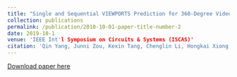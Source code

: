 ```yaml
---
title: "Single and Sequential VIEWPORTS Prediction for 360-Degree Video Streaming"
collection: publications
permalink: /publication/2010-10-01-paper-title-number-2
date: 2019-10-1
venue: 'IEEE Int'l Symposium on Circuits & Systems (ISCAS)'
citation: 'Qin Yang, Junni Zou, Kexin Tang, Chenglin Li, Hongkai Xiong, “Single and Sequential VIEWPORTS Prediction for 360-Degree Video Streaming”, IEEE Int'l Symposium on Circuits & Systems (ISCAS’2019), Sapporo, Japan, May 2019.'
---
```

[Download paper here](http://QinYang12.github.io/files/paper2.pdf)

